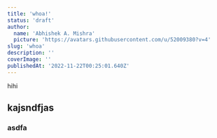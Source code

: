 ```yaml
---
title: 'whoa!'
status: 'draft'
author:
  name: 'Abhishek A. Mishra'
  picture: 'https://avatars.githubusercontent.com/u/52009380?v=4'
slug: 'whoa'
description: ''
coverImage: ''
publishedAt: '2022-11-22T00:25:01.640Z'
---
```


hihi

## kajsndfjas

### asdfa

